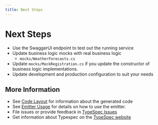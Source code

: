 ```yaml
---
title: Next Steps
---
```


# Next Steps

- Use the SwaggerUI endpoint to test out the running service
- Update business logic mocks with real business logic
  - `mocks/WeatherForecasts.cs`
- Update `mocks/MockRegistration.cs` if you update the constructor of business logic implementations.
- Update development and production configuration to suit your needs

## More Information

- See [Code Layout](docs/usage.md) for information about the generated code
- See [Emitter Usage](docs/emitter.md) for details on how to use the emitter.
- File issues or provide feedback in [TypeSpec Issues](https://github.com/microsoft/typespec/issues/new/choose)
- Get information about Typespec on the [TypeSpec website](https://typespec.io)
